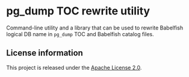 pg_dump TOC rewrite utility
===========================

Command-line utility and a library that can be used to rewrite Babelfish logical DB name in `pg_dump` TOC and Babelfish catalog files.

License information
-------------------

This project is released under the [Apache License 2.0](http://www.apache.org/licenses/LICENSE-2.0).